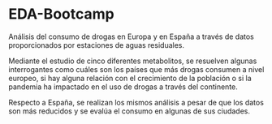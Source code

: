 # EDA-Bootcamp
Análisis del consumo de drogas en Europa y en España a través de datos proporcionados por estaciones de aguas residuales.  

Mediante el estudio de cinco diferentes metabolitos, se resuelven algunas interrogantes como cuáles son los países que más drogas consumen a nivel europeo, si hay alguna relación con el crecimiento de la población o si la pandemia ha impactado en el uso de drogas a través del continente.  

Respecto a España, se realizan los mismos análisis a pesar de que los datos son más reducidos y se evalúa el consumo en algunas de sus ciudades.

